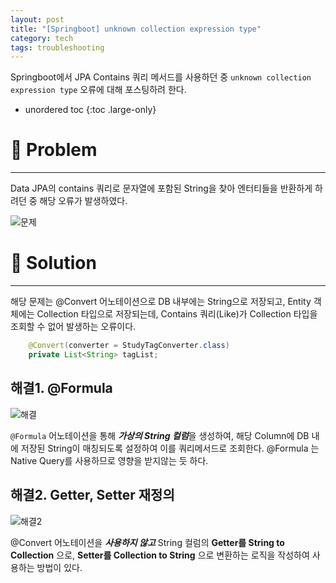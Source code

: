 ```yaml
---
layout: post
title: "[Springboot] unknown collection expression type"
category: tech
tags: troubleshooting
---
```


Springboot에서 JPA Contains 쿼리 메서드를 사용하던 중 `unknown collection expression type` 오류에 대해 포스팅하려 한다.

* unordered toc
{:toc .large-only}

# 👿 Problem
***

Data JPA의 contains 쿼리로 문자열에 포함된 String을 찾아 엔터티들을 반환하게 하려던 중 해당 오류가 발생하였다.

![문제](https://user-images.githubusercontent.com/44282342/205432515-2f35268d-a9a9-4914-b2c3-9cd1bd51a514.PNG)


# 👼 Solution
***

해당 문제는 @Convert 어노테이션으로 DB 내부에는 String으로 저장되고, Entity 객체에는 Collection 타입으로 저장되는데, Contains 쿼리(Like)가 Collection 타입을 조회할 수 없어 발생하는 오류이다.

``` java
    @Convert(converter = StudyTagConverter.class)
    private List<String> tagList;
```

## 해결1. @Formula

![해결](https://user-images.githubusercontent.com/44282342/205432590-94b8af47-5dfc-4c4f-9b40-e7cbdab1d589.png)

`@Formula` 어노테이션을 통해 ***가상의 String 컬럼***을 생성하여, 해당 Column에 DB 내에 저장된 String이 매칭되도록 설정하여 이를 쿼리메서드로 조회한다.
@Formula 는 Native Query를 사용하므로 영향을 받지않는 듯 하다.

## 해결2. Getter, Setter 재정의

![해결2](https://user-images.githubusercontent.com/44282342/205432949-073a0ae7-2361-4b35-a770-674b13f90258.png)

@Convert 어노테이션을 ***사용하지 않고*** String 컬럼의 **Getter를 String to Collection** 으로, **Setter를 Collection to String** 으로 변환하는 로직을 작성하여 사용하는 방법이 있다.
